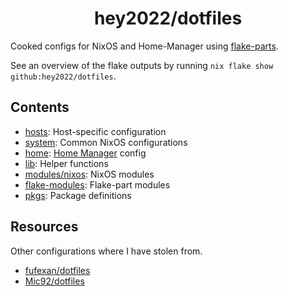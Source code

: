 <!-- TODO: finish README -->

<h1 align="center">hey2022/dotfiles</h1>

Cooked configs for NixOS and Home-Manager using [flake-parts](https://github.com/hercules-ci/flake-parts).

See an overview of the flake outputs by running
`nix flake show github:hey2022/dotfiles`.

## Contents

- [hosts](./hosts): Host-specific configuration
- [system](./system): Common NixOS configurations
- [home](./home): [Home Manager](https://github.com/nix-community/home-manager)
  config
- [lib](./lib): Helper functions
- [modules/nixos](./modules/nixos): NixOS modules
- [flake-modules](./flake-modules): Flake-part modules
- [pkgs](./pkgs): Package definitions

## Resources

Other configurations where I have stolen from.

- [fufexan/dotfiles](https://github.com/fufexan/dotfiles)
- [Mic92/dotfiles](https://github.com/Mic92/dotfiles)
